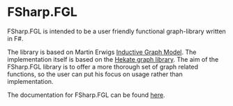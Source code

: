 # FSharp.FGL

FSharp.FGL is intended to be a user friendly functional graph-library written in F#.

The library is based on Martin Erwigs [Inductive Graph Model](https://web.engr.oregonstate.edu/~erwig/papers/InductiveGraphs_JFP01.pdf). The implementation itself is based on the [Hekate graph library](https://github.com/xyncro/hekate). The aim of the FSharp.FGL library is to offer a more thorough set of graph related functions, so the user can put his focus on usage rather than implementation.	

The documentation for FSharp.FGL can be found [here](https://csbiology.github.io/FSharp.FGL).